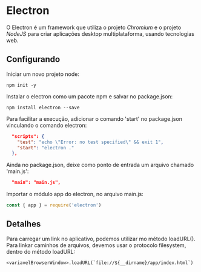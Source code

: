 # Electron

O Electron é um framework que utiliza o projeto *Chromium* e o projeto *NodeJS* para criar aplicações desktop multiplataforma, usando tecnologias web.  


## Configurando
Iniciar um novo projeto node:
```
npm init -y
```

Instalar o electron como um pacote npm e salvar no package.json:
```
npm install electron --save
```

Para facilitar a execução, adicionar o comando 'start' no package.json vinculando o comando electron:
```json
  "scripts": {
    "test": "echo \"Error: no test specified\" && exit 1",
    "start": "electron ."
  },

```

Ainda no package.json, deixe como ponto de entrada um arquivo chamado 'main.js':
```json
  "main": "main.js",
```

Importar o módulo app do electron, no arquivo main.js:
```JavaScript
const { app } = require('electron')

```

## Detalhes
Para carregar um link no aplicativo, podemos utilizar mo método loadURL().
Para linkar caminhos de arquivos, devemos usar o protocolo filesystem, dentro do método loadURL:
```
<variavelBrowserWindow>.loadURL(`file://${__dirname}/app/index.html`)
```
